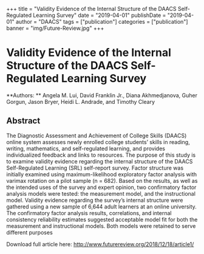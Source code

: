 +++
title = "Validity Evidence of the Internal Structure of the DAACS Self-Regulated Learning Survey"
date = "2019-04-01"
publishDate = "2019-04-01"
author = "DAACS"
tags = ["publication"]
categories = ["publication"]
banner = "img/Future-Review.jpg"
+++

# Validity Evidence of the Internal Structure of the DAACS Self-Regulated Learning Survey

**Authors: ** Angela M. Lui, David Franklin Jr., Diana Akhmedjanova, Guher Gorgun, Jason Bryer, Heidi L. Andrade, and Timothy Cleary

## Abstract

The Diagnostic Assessment and Achievement of College Skills (DAACS) online system assesses newly enrolled college students’ skills in reading, writing, mathematics, and self-regulated learning, and provides individualized feedback and links to resources. The purpose of this study is to examine validity evidence regarding the internal structure of the DAACS Self-Regulated Learning (SRL) self-report survey. Factor structure was initially examined using maximum-likelihood exploratory factor analysis with varimax rotation on a pilot sample (n = 682). Based on the results, as well as the intended uses of the survey and expert opinion, two confirmatory factor analysis models were tested: the measurement model, and the instructional model. Validity evidence regarding the survey’s internal structure were gathered using a new sample of 6,644 adult learners at an online university. The confirmatory factor analysis results, correlations, and internal consistency reliability estimates suggested acceptable model fit for both the measurement and instructional models. Both models were retained to serve different purposes

Download full article here: http://www.futurereview.org/2018/12/18/article1/
